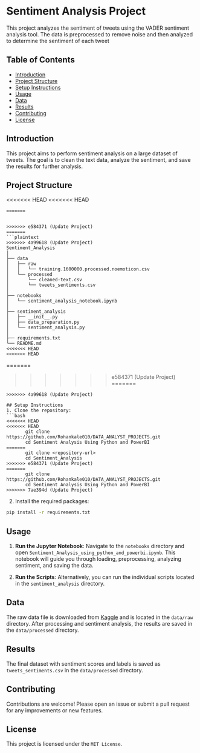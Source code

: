 # Sentiment Analysis Project

This project analyzes the sentiment of tweets using the VADER sentiment analysis tool. The data is preprocessed to remove noise and then analyzed to determine the sentiment of each tweet

## Table of Contents
- [Introduction](#introduction)
- [Project Structure](#project-structure)
- [Setup Instructions](#setup-instructions)
- [Usage](#usage)
- [Data](#data)
- [Results](#results)
- [Contributing](#contributing)
- [License](#license)

## Introduction
This project aims to perform sentiment analysis on a large dataset of tweets. The goal is to clean the text data, analyze the sentiment, and save the results for further analysis.

## Project Structure
<<<<<<< HEAD
<<<<<<< HEAD
```plaintext
=======


>>>>>>> e584371 (Update Project)
=======
```plaintext
>>>>>>> 4a99618 (Update Project)
Sentiment_Analysis
│
├── data
│   ├── raw
│   │   └── training.1600000.processed.noemoticon.csv
│   └── processed
│       └── cleaned-text.csv
│       └── tweets_sentiments.csv
│
├── notebooks
│   └── sentiment_analysis_notebook.ipynb
│
├── sentiment_analysis
│   ├── __init__.py
│   ├── data_preparation.py
│   └── sentiment_analysis.py
│
├── requirements.txt
└── README.md
<<<<<<< HEAD
<<<<<<< HEAD
```
=======

>>>>>>> e584371 (Update Project)
=======
```
>>>>>>> 4a99618 (Update Project)

## Setup Instructions
1. Clone the repository:
```bash
<<<<<<< HEAD
<<<<<<< HEAD
       git clone https://github.com/Rohankale010/DATA_ANALYST_PROJECTS.git
       cd Sentiment Analysis Using Python and PowerBI
=======
       git clone <repository-url>
       cd Sentiment_Analysis
>>>>>>> e584371 (Update Project)
=======
       git clone https://github.com/Rohankale010/DATA_ANALYST_PROJECTS.git
       cd Sentiment Analysis Using Python and PowerBI
>>>>>>> 7ae394d (Update Project)
```

2. Install the required packages:
```bash
pip install -r requirements.txt
```

## Usage

1. **Run the Jupyter Notebook**: Navigate to the `notebooks` directory and open `Sentiment_Analysis_using_python_and_powerbi.ipynb`. This notebook will guide you through loading, preprocessing, analyzing sentiment, and saving the data.

2. **Run the Scripts**: Alternatively, you can run the individual scripts located in the `sentiment_analysis` directory.

## Data

The raw data file is downloaded from [Kaggle](https://www.kaggle.com/datasets/kazanova/sentiment140?select=training.1600000.processed.noemoticon.csv) and is located in the `data/raw` directory. After processing and sentiment analysis, the results are saved in the `data/processed` directory.

## Results

The final dataset with sentiment scores and labels is saved as `tweets_sentiments.csv` in the `data/processed` directory.

## Contributing

Contributions are welcome! Please open an issue or submit a pull request for any improvements or new features.

## License
This project is licensed under the `MIT License`.